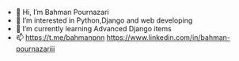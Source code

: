 - 👋 Hi, I’m Bahman Pournazari
- 👀 I’m interested in Python,Django and web developing
- 🌱 I’m currently learning Advanced Django items
- 📫 https://t.me/bahmanpnn
      https://www.linkedin.com/in/bahman-pournazariii
      

<!---
bahmanpnn/bahmanpnn is a ✨ special ✨ repository because its `README.md` (this file) appears on your GitHub profile.
You can click the Preview link to take a look at your changes.
--->
